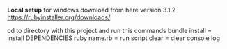**Local setup**
for windows download from here version 3.1.2
https://rubyinstaller.org/downloads/

cd to directory with this project and run this commands
bundle install = install DEPENDENCIES
ruby name.rb = run script
clear = clear console log

